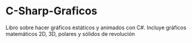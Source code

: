 # C-Sharp-Graficos
Libro sobre hacer gráficos estáticos y animados con C#. Incluye gráficos matemáticos 2D, 3D, polares y sólidos de revolución

